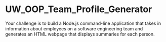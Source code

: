 # UW_OOP_Team_Profile_Generator
Your challenge is to build a Node.js command-line application that takes in information about employees on a software engineering team and generates an HTML webpage that displays summaries for each person.
